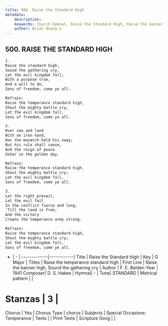 ```yaml
---
title: 500. Raise the Standard High
metadata:
    description: 
    keywords: Church Hymnal, Raise the Standard High, Raise the banner high, Sound the gathering cry, Raise the temperance standard high
    author: Brian Onang'o
---
```



## 500. RAISE THE STANDARD HIGH

```txt
1.
Raise the standard high, 
Sound the gathering cry, 
Let the evil kingdom fall; 
With a purpose true, 
And a will to do, 
Sons of freedom, come ye all. 

Refrain:
Raise the temperance standard high, 
Shout the mighty battle cry; 
Let the evil kingdom fall, 
Sons of freedom, come ye all. 

2.
Over sea and land 
With an iron hand, 
Has the monarch held his sway; 
But his rule shall cease, 
And the reign of peace 
Usher in the golden day. 

Refrain:
Raise the temperance standard high, 
Shout the mighty battle cry; 
Let the evil kingdom fall, 
Sons of freedom, come ye all. 

3.
Let the right prevail, 
Let the evil fail 
In the conflict fierce and long, 
'Till the land is free, 
And the victory 
Crowns the temperance army strong.

Refrain:
Raise the temperance standard high, 
Shout the mighty battle cry; 
Let the evil kingdom fall, 
Sons of freedom, come ye all. 

```

- |   -  |
-------------|------------|
Title | Raise the Standard High |
Key | G Major |
Titles | Raise the temperance standard high |
First Line | Raise the banner high, Sound the gathering cry |
Author | F. E. Belden
Year | 1941
Composer| D. S. Hakes |
Hymnal|  - |
Tune| STANDARD |
Metrical pattern | |
# Stanzas | 3 |
Chorus | Yes |
Chorus Type | chorus |
Subjects | Special Occasions: Temperance |
Texts |  |
Print Texts | 
Scripture Song |  |
  
